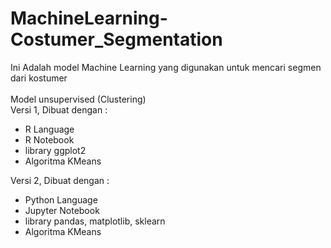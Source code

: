 # MachineLearning-Costumer_Segmentation
Ini Adalah model Machine Learning yang digunakan untuk mencari segmen dari kostumer </br></br>
Model unsupervised (Clustering)</br>
Versi 1, Dibuat dengan :
- R Language
- R Notebook
- library ggplot2
- Algoritma KMeans

Versi 2, Dibuat dengan :
- Python Language
- Jupyter Notebook
- library pandas, matplotlib, sklearn
- Algoritma KMeans

